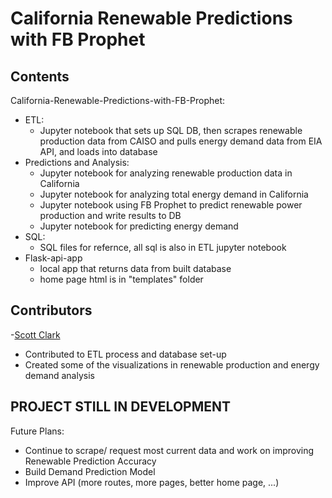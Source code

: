 # California Renewable Predictions with FB Prophet

Contents
-
California-Renewable-Predictions-with-FB-Prophet:
- ETL:
  - Jupyter notebook that sets up SQL DB, then scrapes renewable production data from CAISO and pulls energy demand data from EIA API, and loads into database
- Predictions and Analysis:
  - Jupyter notebook for analyzing renewable production data in California 
  - Jupyter notebook for analyzing total energy demand in California
  - Jupyter notebook using FB Prophet to predict renewable power production and write results to DB
  - Jupyter notebook for predicting energy demand
- SQL:
  - SQL files for refernce, all sql is also in ETL jupyter notebook  
- Flask-api-app
  - local app that returns data from built database 
  - home page html is in "templates" folder 


Contributors
-
-[Scott Clark](https://github.com/scottinsactown)
  - Contributed to ETL process and database set-up 
  - Created some of the visualizations in renewable production and energy demand analysis 

PROJECT STILL IN DEVELOPMENT
-
Future Plans:
- Continue to scrape/ request most current data and work on improving Renewable Prediction Accuracy
- Build Demand Prediction Model 
- Improve API (more routes, more pages, better home page, ...) 

